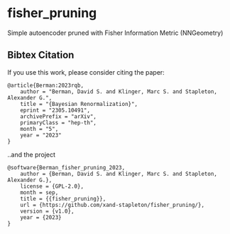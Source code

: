 # fisher_pruning
Simple autoencoder pruned with Fisher Information Metric (NNGeometry)


## Bibtex Citation

If you use this work, please consider citing the paper:
```
@article{Berman:2023rqb,
    author = "Berman, David S. and Klinger, Marc S. and Stapleton, Alexander G.",
    title = "{Bayesian Renormalization}",
    eprint = "2305.10491",
    archivePrefix = "arXiv",
    primaryClass = "hep-th",
    month = "5",
    year = "2023"
}
```
..and the project
```
@software{Berman_fisher_pruning_2023,
    author = {Berman, David S. and Klinger, Marc S. and Stapleton, Alexander G.},
    license = {GPL-2.0},
    month = sep,
    title = {{fisher_pruning}},
    url = {https://github.com/xand-stapleton/fisher_pruning/},
    version = {v1.0},
    year = {2023}
}
```
